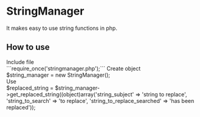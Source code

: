 # StringManager
It makes easy to use string functions in php.<br>

<h2><b>How to use</b></h2>
Include file<br>
```require_once('stringmanager.php');```
Create object<br>
$string_manager = new StringManager();<br>
Use<br>
$replaced_string = $string_manager->get_replaced_string((object)array('string_subject' => 'string to replace', 'string_to_search' => 'to replace', 'string_to_replace_searched' => 'has been replaced'));
